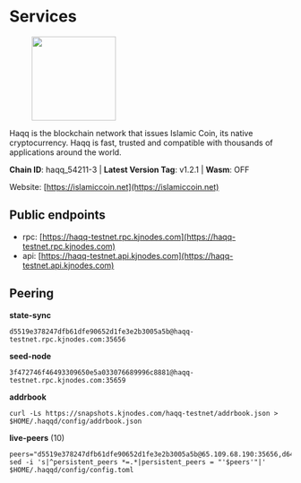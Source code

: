 # Services

<figure><img src="https://raw.githubusercontent.com/kj89/testnet_manuals/main/pingpub/logos/haqq.png" width="150" alt=""><figcaption></figcaption></figure>

Haqq is the blockchain network that issues Islamic Coin,  its native cryptocurrency. Haqq is fast, trusted and  compatible with thousands of applications around the world.

**Chain ID**: haqq_54211-3 | **Latest Version Tag**: v1.2.1 | **Wasm**: OFF

Website: [https://islamiccoin.net](https://islamiccoin.net)


## Public endpoints

* rpc: [https://haqq-testnet.rpc.kjnodes.com](https://haqq-testnet.rpc.kjnodes.com)
* api: [https://haqq-testnet.api.kjnodes.com](https://haqq-testnet.api.kjnodes.com)

## Peering

**state-sync**

```
d5519e378247dfb61dfe90652d1fe3e2b3005a5b@haqq-testnet.rpc.kjnodes.com:35656
```

**seed-node**

```
3f472746f46493309650e5a033076689996c8881@haqq-testnet.rpc.kjnodes.com:35659
```

**addrbook**
```
curl -Ls https://snapshots.kjnodes.com/haqq-testnet/addrbook.json > $HOME/.haqqd/config/addrbook.json
```

**live-peers** (10)
```
peers="d5519e378247dfb61dfe90652d1fe3e2b3005a5b@65.109.68.190:35656,d648d598c34e0e58ec759aa399fe4534021e8401@109.205.180.81:26656,24da98830276fb0b4fc209cfcaf0cc3a287e1bdd@135.181.222.179:26656,88f134e7caad68e01554f4d648069c443a21fd4c@135.181.35.46:36656,51e4544568cf880451bfffc292de88adc472f0e0@34.147.126.38:26656,62bf004201a90ce00df6f69390378c3d90f6dd7e@34.90.129.213:26656,2d13d679b64e1a574904a140f72815644ec71131@65.21.133.125:30656,59af99085c961a6a5c8dc4bc8b3abffda16ddccb@135.181.38.62:26656,7f2828e3910a4b165a65e5bfb2465c1e809bad3b@65.108.48.182:26656,fed6ab9973f224f3b2334fd48fa835512d6311da@185.244.183.200:26656"
sed -i 's|^persistent_peers *=.*|persistent_peers = "'$peers'"|' $HOME/.haqqd/config/config.toml
```
